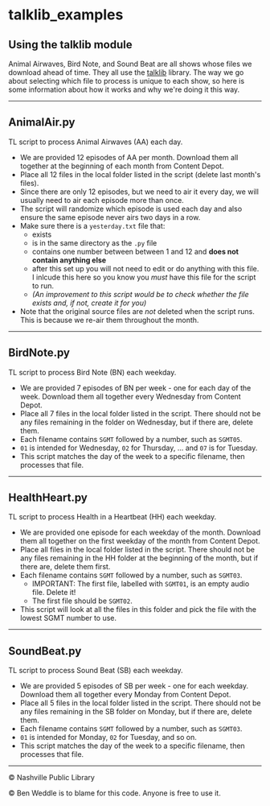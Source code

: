 # talklib_examples 
## Using the talklib module

Animal Airwaves, Bird Note, and Sound Beat are all shows whose files we download ahead of time. They all use the [talklib](https://github.com/talkinglibrary/talklib) library. The way we go about selecting which file to process is unique to each show, so here is some information about how it works and why we're doing it this way.

----

## AnimalAir.py

TL script to process Animal Airwaves (AA) each day.
- We are provided 12 episodes of AA per month. Download them all together at the beginning of each month from Content Depot.
- Place all 12 files in the local folder listed in the script (delete last month's files).
- Since there are only 12 episodes, but we need to air it every day, we will usually need to air each episode more than once.
- The script will randomize which episode is used each day and also ensure the same episode never airs two days in a row.
- Make sure there is a  `yesterday.txt` file that: 
    - exists
    - is in the same directory as the `.py` file
    - contains one number between between 1 and 12 and **does not contain anything else**
    - after this set up you will not need to edit or do anything with this file. I inlcude this here so you know you *must* have this file for the script to run. 
    - *(An improvement to this script would be to check whether the file exists and, if not, create it for you)*
- Note that the original source files are *not* deleted when the script runs. This is because we re-air them throughout the month.

----
## BirdNote.py

TL script to process Bird Note (BN) each weekday.
- We are provided 7 episodes of BN per week - one for each day of the week. Download them all together every Wednesday from Content Depot.
- Place all 7 files in the local folder listed in the script. There should not be any files remaining in the folder on Wednesday, but if there are, delete them.
- Each filename contains `SGMT` followed by a number, such as `SGMT05`.
 - `01` is intended for Wednesday, `02` for Thursday, ... and `07` is for Tuesday.
 - This script matches the day of the week to a specific filename, then processes that file.

----
## HealthHeart.py

TL script to process Health in a Heartbeat (HH) each weekday.
- We are provided one episode for each weekday of the month. Download them all together on the first weekday of the month from Content Depot.
- Place all files in the local folder listed in the script. There should not be any files remaining in the HH folder at the beginning of the month, but if there are, delete them first.
- Each filename contains `SGMT` followed by a number, such as `SGMT03`.
    - IMPORTANT: The first file, labelled with `SGMT01`, is an empty audio file. Delete it!
    - The first file should be `SGMT02`.
- This script will look at all the files in this folder and pick the file with the lowest SGMT number to use.
----
## SoundBeat.py

TL script to process Sound Beat (SB) each weekday.
- We are provided 5 episodes of SB per week - one for each weekday. Download them all together every Monday from Content Depot.
- Place all 5 files in the local folder listed in the script. There should not be any files remaining in the SB folder on Monday, but if there are, delete them.
- Each filename contains `SGMT` followed by a number, such as `SGMT03`.
 - `01` is intended for Monday, `02` for Tuesday, and so on.
 - This script matches the day of the week to a specific filename, then processes that file.

----
© Nashville Public Library

© Ben Weddle is to blame for this code. Anyone is free to use it.